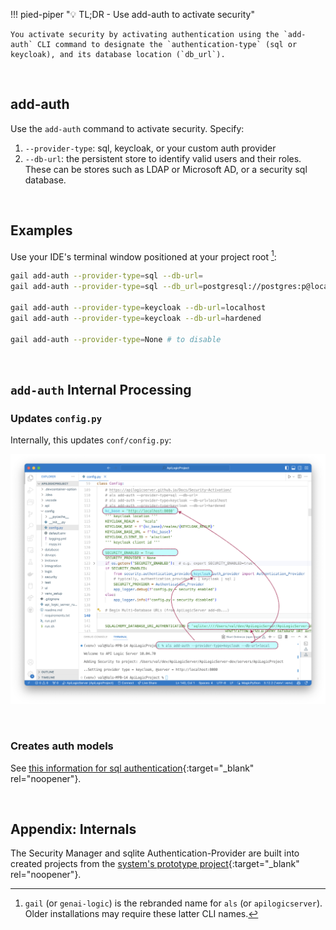 !!! pied-piper ":bulb: TL;DR - Use add-auth to activate security"

    You activate security by activating authentication using the `add-auth` CLI command to designate the `authentication-type` (sql or keycloak), and its database location (`db_url`).
    
&nbsp;

## add-auth

Use the `add-auth` command to activate security.  Specify:

1. `--provider-type`: sql, keycloak, or your custom auth provider
2. `--db-url`: the persistent store to identify valid users and their roles.  These can be stores such as LDAP or Microsoft AD, or a security sql database.

&nbsp;

## Examples

Use your IDE's terminal window positioned at your project root [^1]:

```bash title='Configure Security - Examples'
gail add-auth --provider-type=sql --db-url=
gail add-auth --provider-type=sql --db_url=postgresql://postgres:p@localhost/authdb

gail add-auth --provider-type=keycloak --db-url=localhost
gail add-auth --provider-type=keycloak --db-url=hardened

gail add-auth --provider-type=None # to disable
```

&nbsp;

## `add-auth` Internal Processing

### Updates `config.py`

Internally, this updates `conf/config.py`:

![config](images/security/add-auth.png)

&nbsp;

### Creates auth models

See [this information for sql authentication](Security-sql.md#accessed-via-sqlalchemy){:target="_blank" rel="noopener"}.

&nbsp;

## Appendix: Internals

The Security Manager and sqlite Authentication-Provider are built into created projects from the [system's prototype project](https://github.com/ApiLogicServer/ApiLogicServer-src/tree/main/api_logic_server_cli/prototypes/nw){:target="_blank" rel="noopener"}.

[^1]:
    `gail` (or `genai-logic`) is the rebranded name for `als` (or `apilogicserver`).
    Older installations may require these latter CLI names.